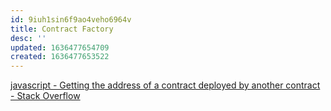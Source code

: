 ```yaml
---
id: 9iuh1sin6f9ao4veho6964v
title: Contract Factory
desc: ''
updated: 1636477654709
created: 1636477653522
---
```


[javascript - Getting the address of a contract deployed by another contract - Stack Overflow](https://stackoverflow.com/questions/42230532/getting-the-address-of-a-contract-deployed-by-another-contract)